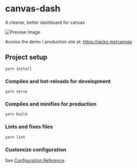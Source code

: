 # canvas-dash
A cleaner, better dashboard for canvas

![Preview Image](https://i.jackz.me/2021/01/ElectricSxu5M.png)

Access the demo / production site at:
https://jackz.me/canvas

## Project setup
```
yarn install
```

### Compiles and hot-reloads for development
```
yarn serve
```

### Compiles and minifies for production
```
yarn build
```

### Lints and fixes files
```
yarn lint
```

### Customize configuration
See [Configuration Reference](https://cli.vuejs.org/config/).

